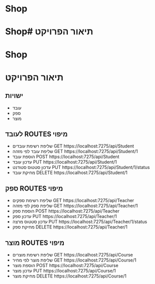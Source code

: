 # Shop

# Shop# תיאור הפרויקט
# Shop
# תיאור הפרויקט
## ישויות
- עובד
- ספק
- מוצר
## לעובד ROUTES  מיפוי
 - שליפת רשימת עובדים 
GET https://localhost:7275/api/Student
- שליפת עובד לפי מזהה
 GET https://localhost:7275/api/Student/1
- הוספת עובד
POST  https://localhost:7275/api/Student
- עדכון עובד
PUT https://localhost:7275/api/Student/1
- עדכון סטטוס סטודנט
PUT  https://localhost:7275/api/Student/1/status
- מחיקת עובד
DELETE https://localhost:7275/api/Student/1
##  ספק ROUTES  מיפוי
 - שליפת רשימת ספקים
GET https://localhost:7275/api/Teacher
- שליפת ספק לפי מזהה
 GET   https://localhost:7275/api/Teacher/1
- הוספת ספק
POST  https://localhost:7275/api/Teacher
- עדכון ספק
PUT  https://localhost:7275/api/Teacher/1
- עדכון סטטוס מרצה
PUT    https://localhost:7275/api/Teacher/1/status
- מחיקת ספק
DELETE   https://localhost:7275/api/Teacher/1
##   מוצר ROUTES  מיפוי
 - שליפת רשימת מוצרים
GET https://localhost:7275/api/Course
- שליפת מוצר  לפי מחיר
 GET   https://localhost:7275/api/Course/1
- הוספת מוצר
POST  https://localhost:7275/api/Course
- עדכון מוצר
PUT https://localhost:7275/api/Course/1
- מחיקת מוצר
DELETE   https://localhost:7275/api/Course/1
